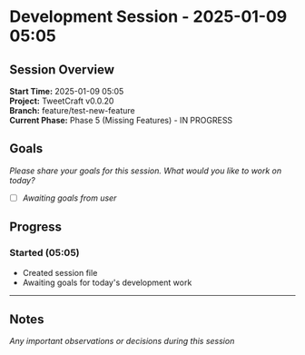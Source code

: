# Development Session - 2025-01-09 05:05

## Session Overview
**Start Time:** 2025-01-09 05:05  
**Project:** TweetCraft v0.0.20  
**Branch:** feature/test-new-feature  
**Current Phase:** Phase 5 (Missing Features) - IN PROGRESS

## Goals
*Please share your goals for this session. What would you like to work on today?*

- [ ] _Awaiting goals from user_

## Progress

### Started (05:05)
- Created session file
- Awaiting goals for today's development work

---

## Notes
*Any important observations or decisions during this session*
